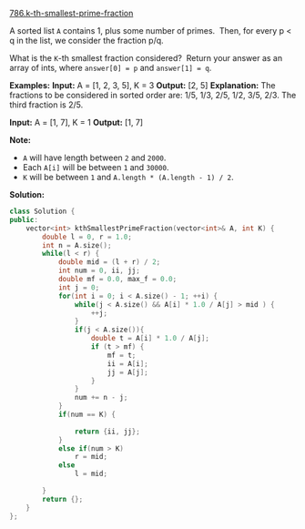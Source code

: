 [786.k-th-smallest-prime-fraction](https://leetcode.com/problems/k-th-smallest-prime-fraction/)  

A sorted list `A` contains 1, plus some number of primes.  Then, for every p < q in the list, we consider the fraction p/q.

What is the `K`\-th smallest fraction considered?  Return your answer as an array of ints, where `answer[0] = p` and `answer[1] = q`.

**Examples:**
**Input:** A = \[1, 2, 3, 5\], K = 3
**Output:** \[2, 5\]
**Explanation:**
The fractions to be considered in sorted order are:
1/5, 1/3, 2/5, 1/2, 3/5, 2/3.
The third fraction is 2/5.

**Input:** A = \[1, 7\], K = 1
**Output:** \[1, 7\]

**Note:**

*   `A` will have length between `2` and `2000`.
*   Each `A[i]` will be between `1` and `30000`.
*   `K` will be between `1` and `A.length * (A.length - 1) / 2`.  



**Solution:**  

```cpp
class Solution {
public:
    vector<int> kthSmallestPrimeFraction(vector<int>& A, int K) {
        double l = 0, r = 1.0;
        int n = A.size();
        while(l < r) {
            double mid = (l + r) / 2;
            int num = 0, ii, jj;
            double mf = 0.0, max_f = 0.0;
            int j = 0;
            for(int i = 0; i < A.size() - 1; ++i) {
                while(j < A.size() && A[i] * 1.0 / A[j] > mid ) {
                    ++j;
                }
                if(j < A.size()){
                    double t = A[i] * 1.0 / A[j]; 
                    if (t > mf) {
                        mf = t;
                        ii = A[i];
                        jj = A[j];
                    }
                }
                num += n - j;
            }
            if(num == K) {
                
                return {ii, jj};
            }
            else if(num > K)
                r = mid;
            else
                l = mid;
                
        }
        return {};
    }
};
```
      